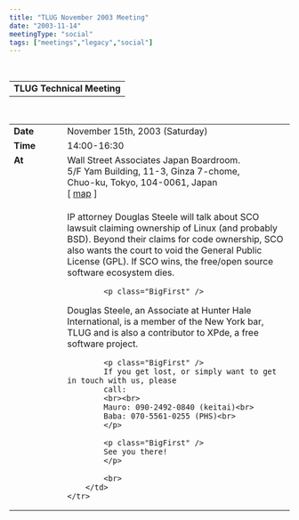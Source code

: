 ```yaml
---
title: "TLUG November 2003 Meeting"
date: "2003-11-14"
meetingType: "social"
tags: ["meetings","legacy","social"]
---
```


<br>

<table border="0" cellpadding="3" cellspacing="1" width="70%" /><tr>
		<td /><b>TLUG Technical Meeting</b></td></tr>
</table><br>

<table border="0" width="70%" cellpadding="1" cellspacing="1" />
	<tr />
		<td width="80" valign="top" /><b>Date</b></td>
		<td>November 15th, 2003 (Saturday)<br></td>
	</tr>
	<tr />
		<td width="80" valign="top" /><b>Time</b></td>
		<td>14:00-16:30<br></td>
	</tr>
	<tr />
		<td width="80" valign="top" /><b>At</b></td>
		<td>
			Wall Street Associates Japan Boardroom.<br>
  			5/F Yam Building, 11-3, Ginza 7-chome,<br>
  			Chuo-ku, Tokyo, 104-0061, Japan<br>
			[ <a href="http://www.wallstreetjapan.com/Images/Wsa-Map.gif" target="_blank">map</a> ]<br>
		</td>
	</tr>
	<tr />
		<td width="80" valign="top" />&nbsp;</td>
		<td>
			<p class="BigFirst" />
IP attorney Douglas Steele will talk about SCO lawsuit claiming
ownership of Linux (and probably BSD).  Beyond their claims for code
ownership, SCO also wants the court to void the General Public License
(GPL).  If SCO wins, the free/open source software ecosystem dies.
			</p>
			
			<p class="BigFirst" />
Douglas Steele, an Associate at Hunter Hale International, is a member
of the New York bar, TLUG and is also a contributor to XPde, a free
software project.
			</p>
			
			<p class="BigFirst" />
			If you get lost, or simply want to get in touch with us, please
			call:
			<br><br>
			Mauro: 090-2492-0840 (keitai)<br>
			Baba: 070-5561-0255 (PHS)<br>
			</p>
			
			<p class="BigFirst" />
			See you there!
			</p>

			<br>
		</td>
	</tr>


</table>
<br>
